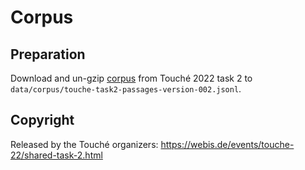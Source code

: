 # Corpus

## Preparation

Download and un-gzip [corpus](https://files.webis.de/corpora/corpora-webis/corpus-touche-task2-22/touche-task2-passages-version-002.jsonl.gz) from Touché 2022 task 2 to `data/corpus/touche-task2-passages-version-002.jsonl`.

## Copyright

Released by the Touché organizers: https://webis.de/events/touche-22/shared-task-2.html
